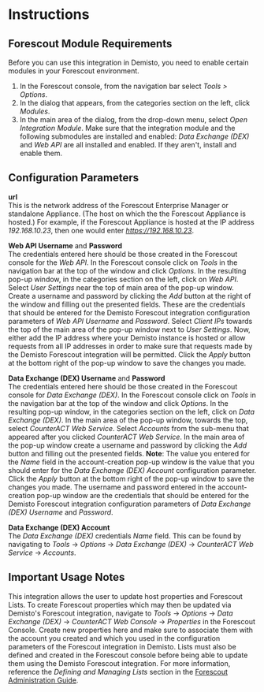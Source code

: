 # Instructions

## Forescout Module Requirements
Before you can use this integration in Demisto, you need to enable certain modules in your Forescout environment.
1. In the Forescout console, from the navigation bar select *Tools > Options*.
2. In the dialog that appears, from the categories section on the left, click *Modules*. 
3. In the main area of the dialog, from the drop-down menu, select *Open Integration Module*. 
Make sure that the integration module and the following submodules are installed and enabled: *Data Exchange (DEX)* and *Web API* are all installed and enabled. If they aren't, install and enable them.

## Configuration Parameters

**url**  
This is the network address of the Forescout Enterprise Manager or standalone Appliance. (The host on which the the Forescout Appliance is hosted.) For example, if the Forescout Appliance is hosted at the IP address *192.168.10.23*, then one would enter *https://192.168.10.23*.

**Web API Username** and **Password**  
The credentials entered here should be those created in the Forescout console for the *Web API*.
In the Forescout console click on *Tools* in the navigation bar at the top of the window and click *Options*. In the resulting pop-up window, in the categories section on the left, click on *Web API*. Select *User Settings* near the top of main area of the pop-up window. Create a username and password by clicking the *Add* button at the right of the window and filling out the presented fields. These are the credentials that should be entered for the Demisto Forescout integration configuration parameters of *Web API Username* and *Password*. Select *Client IPs* towards the top of the main area of the pop-up window next to *User Settings*. Now, either add the IP address where your Demisto instance is hosted or allow requests from all IP addresses in order to make sure that requests made by the Demisto Forescout integration will be permitted. Click the *Apply* button at the bottom right of the pop-up window to save the changes you made.

**Data Exchange (DEX) Username** and **Password**  
The credentials entered here should be those created in the Forescout console for *Data Exchange (DEX)*.
In the Forescout console click on *Tools* in the navigation bar at the top of the window and click *Options*. In the resulting pop-up window, in the categories section on the left, click on *Data Exchange (DEX)*. In the main area of the pop-up window, towards the top, select *CounterACT Web Service*. Select *Accounts* from the sub-menu that appeared after you clicked *CounterACT Web Service*. In the main area of the pop-up window create a username and password by clicking the *Add* button and filling out the presented fields. **Note**: The value you entered for the *Name* field in the account-creation pop-up window is the value that you should enter for the *Data Exchange (DEX) Account* configuration parameter. Click the *Apply* button at the bottom right of the pop-up window to save the changes you made. The username and password entered in the account-creation pop-up window are the credentials that should be entered for the Demisto Forescout integration configuration parameters of *Data Exchange (DEX) Username* and *Password*.

**Data Exchange (DEX) Account**  
The *Data Exchange (DEX)* credentials *Name* field. This can be found by navigating to *Tools* -> *Options* -> *Data Exchange (DEX)* -> *CounterACT Web Service* -> *Accounts*.

## Important Usage Notes
This integration allows the user to update host properties and Forescout Lists.
To create Forescout properties which may then be updated via Demisto's Forescout integration, navigate to *Tools* -> *Options* -> *Data Exchange (DEX)* -> *CounterACT Web Console* -> *Properties* in the Forescout Console. Create new properties here and make sure to associate them with the account you created and which you used in the configuration parameters of the Forescout integration in Demisto.
Lists must also be defined and created in the Forescout console before being able to update them using the Demisto Forescout integration. For more information, reference the *Defining and Managing Lists* section in the [Forescout Administration Guide](https://www.forescout.com/wp-content/uploads/2018/04/CounterACT_Administration_Guide_8.0.pdf).
